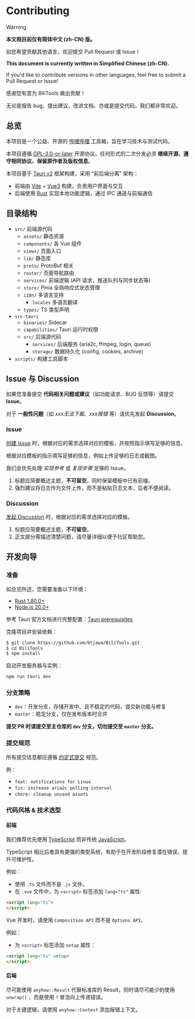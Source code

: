 # Contributing

> [!WARNING] 
> **本文档目前仅有简体中文 (zh-CN) 版。**
> 
> 如您希望贡献其他语言，欢迎提交 Pull Request 或 Issue！
>
> **This document is currently written in Simplified Chinese (zh-CN).**
> 
> If you'd like to contribute versions in other languages, feel free to submit a Pull Request or Issue!

感谢您有意为 BiliTools 做出贡献！

无论是报告 bug、提出建议、改进文档、亦或是提交代码，我们都非常欢迎。

## 总览

本项目是一个公益、开源的 [哔哩哔哩](https://www.bilibili.com) 工具箱，旨在学习技术与测试代码。

本项目遵循 [GPL-3.0-or-later](/LICENSE) 开源协议，任何形式的二次分发必须 **继续开源、遵守相同协议、保留原作者及版权信息**。

本项目基于 [Tauri v2](https://v2.tauri.app) 框架构建，采用 “前后端分离” 架构：
- 前端由 [Vite](https://vitejs.dev/) + [Vue3](https://vuejs.org/) 构建，负责用户界面与交互
- 后端使用 [Rust](https://www.rust-lang.org/) 实现本地功能逻辑，通过 IPC 通道与前端通信

## 目录结构

- `src/` 前端源代码
  - `assets/` 静态资源
  - `components/` 各 Vue 组件
  - `views/` 页面入口
  - `lib/` 静态库
  - `proto/` ProtoBuf 相关
  - `router/` 页面导航路由
  - `services/` 前端逻辑 (API 请求，推送队列与同步状态等)
  - `store/` Pinia 全局响应式状态管理
  - `i18n/` 多语言支持
    - `locales` 多语言翻译
  - `types/` TS 类型声明
- `src-tauri`
  - `binaries/` Sidecar
  - `capabilities/` Tauri 运行时权限
  - `src/` 后端源代码
    - `services/` 后端服务 (aria2c, ffmpeg, login, queue)
    - `storage/` 数据持久化 (config, cookies, archive)
- `scripts/` 构建工具脚本

## Issue 与 Discussion

如果您准备提交 **代码相关问题或建议**（如功能请求、BUG 反馈等）请提交 **Issue**。

对于 **一般性问题**（如 *xxx无法下载*、*xxx报错* 等）请优先发起 **Discussion**。

### Issue

[创建 Issue](https://github.com/btjawa/BiliTools/issues/new/choose) 时，根据对应的需求选择对应的模板，并按照指示填写足够的信息。

根据对应模板的指示填写足够的信息，例如上传足够的日志或截图。

我们会优先处理 *实现参考* 或 *复现步骤* 足够的 Issue。

1. 标题应简要概述主题，**不可留空**，同时保留模板中已有前缀。
2. 强烈建议将日志作为文件上传，而不是粘贴日志文本，后者不便阅读。

### Discussion

[发起 Discussion](https://github.com/btjawa/BiliTools/discussions/new/choose) 时，根据对应的需求选择对应的模板。

1. 标题应简要概述主题，**不可留空**。
2. 正文部分需描述清楚问题，请尽量详细以便于社区帮助您。

## 开发向导

### 准备

如总览所述，您需要准备以下环境：

- [Rust 1.80.0+](https://www.rust-lang.org/tools/install)
- [Node.js 20.0+](https://nodejs.org/en/download)

参考 Tauri 官方文档进行完整配置：[Tauri prerequisites](https://v2.tauri.app/start/prerequisites/)

克隆项目并安装依赖：

```bash
$ git clone https://github.com/btjawa/BiliTools.git
$ cd BiliTools
$ npm install
```

启动开发服务器与实例：

```bash
npm run tauri dev
```

### 分支策略

- `dev`：开发分支，存储开发中、且不稳定的代码，提交新功能与修复
- `master`：稳定分支，仅在发布版本时合并

**提交 PR 时请提交至主仓库的 `dev` 分支，切勿提交至 `master` 分支。**

### 提交规范

所有提交信息都应遵循 [约定式提交](https://www.conventionalcommits.org/zh-hans/v1.0.0/) 规范。

例：
- `feat: notifications for Linux`
- `fix: increase aria2c polling interval`
- `chore: cleanup unused assets`

### 代码风格 & 技术选型

#### 前端

我们推荐优先使用 [TypeScript](https://www.typescriptlang.org/) 而非传统 [JavaScript](https://developer.mozilla.org/en-US/docs/Web/JavaScript)。

TypeScript 相比后者具有更强的类型系统，有助于在开发阶段修复潜在错误，提升可维护性。

例如：

- 使用 `.ts` 文件而不是 `.js` 文件。
- 在 `.vue` 文件中，为 `<script>` 标签添加 `lang="ts"` 属性:
```html
<script lang="ts">
</script>
```

Vue 开发时，请使用 `Composition API` 而不是 `Options API`。

例如：

- 为 `<script>` 标签添加 `setup` 属性：
```html
<script lang="ts" setup>
</script>
```

#### 后端

尽可能使用 `anyhow::Result` 代替标准库的 Result，同时请尽可能少的使用 `unwrap()` ，而是使用 `?` 冒泡向上传递错误。

对于关键逻辑，请使用 `anyhow::Context` 添加报错上下文。